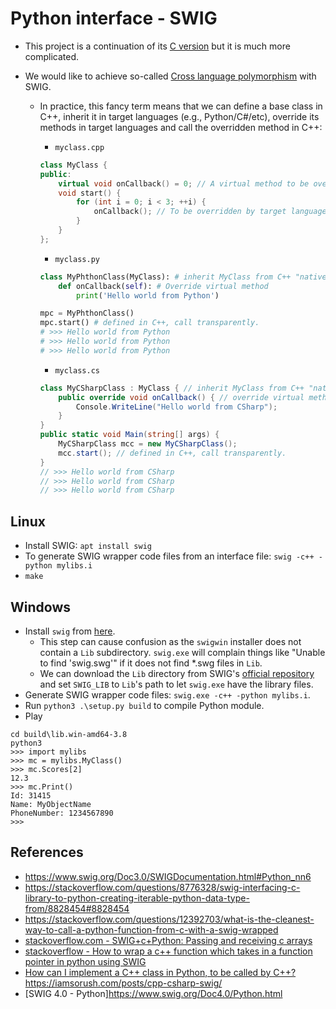 # Python interface - SWIG

* This project is a continuation of its [C version](../../../c/04_poc/04_python-interface/3_calling-c-from-python-swig/)
but it is much more complicated.

* We would like to achieve so-called [Cross language polymorphism](https://www.swig.org/Doc4.1/Python.html#Python_directors)
with SWIG.
    * In practice, this fancy term means that we can define a base class in
    C++, inherit it in target languages (e.g., Python/C#/etc), override its
    methods in target languages and call the overridden method in C++:

        * `myclass.cpp`

        ```C++
        class MyClass {
        public:
            virtual void onCallback() = 0; // A virtual method to be overridden
            void start() {
                for (int i = 0; i < 3; ++i) {
                    onCallback(); // To be overridden by target languages
                }
            }
        };
        ```

        * `myclass.py`

        ```Python
        class MyPhthonClass(MyClass): # inherit MyClass from C++ "natively"
            def onCallback(self): # Override virtual method
                print('Hello world from Python')
        
        mpc = MyPhthonClass()
        mpc.start() # defined in C++, call transparently.
        # >>> Hello world from Python
        # >>> Hello world from Python
        # >>> Hello world from Python
        ```

        * `myclass.cs`

        ```C#
        class MyCSharpClass : MyClass { // inherit MyClass from C++ "natively"    
            public override void onCallback() { // override virtual method
                Console.WriteLine("Hello world from CSharp");
            }
        }
        public static void Main(string[] args) {
            MyCSharpClass mcc = new MyCSharpClass();
            mcc.start(); // defined in C++, call transparently.
        }
        // >>> Hello world from CSharp
        // >>> Hello world from CSharp
        // >>> Hello world from CSharp
        ```

## Linux

* Install SWIG: `apt install swig`
* To generate SWIG wrapper code files from an interface file:
`swig -c++ -python mylibs.i`
* `make`

## Windows

* Install `swig` from [here](https://www.swig.org/download.html).
    * This step can cause confusion as the `swigwin` installer
     does not contain a `Lib` subdirectory. `swig.exe` will complain things
     like "Unable to find 'swig.swg'" if it does not find *.swg files in `Lib`.
    * We can download the `Lib` directory from SWIG's
    [official repository](https://github.com/swig/swig/tree/master/Lib)
    and set `SWIG_LIB` to `Lib`'s path to let `swig.exe` have the library files.
* Generate SWIG wrapper code files: `swig.exe -c++ -python mylibs.i`.
* Run `python3 .\setup.py build` to compile Python module.
* Play
```
cd build\lib.win-amd64-3.8
python3
>>> import mylibs
>>> mc = mylibs.MyClass()
>>> mc.Scores[2]
12.3
>>> mc.Print()
Id: 31415
Name: MyObjectName
PhoneNumber: 1234567890
>>>
```

## References

* https://www.swig.org/Doc3.0/SWIGDocumentation.html#Python_nn6
* https://stackoverflow.com/questions/8776328/swig-interfacing-c-library-to-python-creating-iterable-python-data-type-from/8828454#8828454
* https://stackoverflow.com/questions/12392703/what-is-the-cleanest-way-to-call-a-python-function-from-c-with-a-swig-wrapped
* [stackoverflow.com - SWIG+c+Python: Passing and receiving c arrays](https://stackoverflow.com/questions/36222455/swigcpython-passing-and-receiving-c-arrays)
* [stackoverflow - How to wrap a c++ function which takes in a function pointer in python using SWIG](https://stackoverflow.com/questions/22923696/how-to-wrap-a-c-function-which-takes-in-a-function-pointer-in-python-using-swi)
* [How can I implement a C++ class in Python, to be called by C++?](https://stackoverflow.com/questions/9040669/how-can-i-implement-a-c-class-in-python-to-be-called-by-c)
https://iamsorush.com/posts/cpp-csharp-swig/
* [SWIG 4.0 - Python]https://www.swig.org/Doc4.0/Python.html